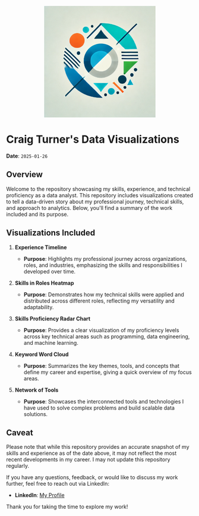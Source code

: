 <p align="center">
    <img src="img/dall-e-logo.webp" alt="Craig Turner's Logo" width="300">
</p>



# Craig Turner's Data Visualizations

**Date**: `2025-01-26`

## Overview
Welcome to the repository showcasing my skills, experience, and technical proficiency as a data analyst. This repository includes visualizations created to tell a data-driven story about my professional journey, technical skills, and approach to analytics. Below, you'll find a summary of the work included and its purpose.

## Visualizations Included

1. **Experience Timeline**
   - **Purpose**: Highlights my professional journey across organizations, roles, and industries, emphasizing the skills and responsibilities I developed over time.

2. **Skills in Roles Heatmap**
   - **Purpose**: Demonstrates how my technical skills were applied and distributed across different roles, reflecting my versatility and adaptability.

3. **Skills Proficiency Radar Chart**
   - **Purpose**: Provides a clear visualization of my proficiency levels across key technical areas such as programming, data engineering, and machine learning.

4. **Keyword Word Cloud**
   - **Purpose**: Summarizes the key themes, tools, and concepts that define my career and expertise, giving a quick overview of my focus areas.

5. **Network of Tools**
   - **Purpose**: Showcases the interconnected tools and technologies I have used to solve complex problems and build scalable data solutions.

## Caveat
Please note that while this repository provides an accurate snapshot of my skills and experience as of the date above, it may not reflect the most recent developments in my career. I may not update this repository regularly.

If you have any questions, feedback, or would like to discuss my work further, feel free to reach out via LinkedIn:

- **LinkedIn**: [My Profile](https://www.linkedin.com/in/craigianturner)

Thank you for taking the time to explore my work!

